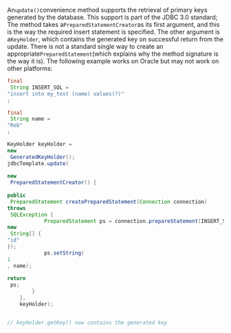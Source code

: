 An`update()`convenience method supports the retrieval of primary keys generated by the database. This support is part of the JDBC 3.0 standard; The method takes a`PreparedStatementCreator`as its first argument, and this is the way the required insert statement is specified. The other argument is a`KeyHolder`, which contains the generated key on successful return from the update. There is not a standard single way to create an appropriate`PreparedStatement`\(which explains why the method signature is the way it is\). The following example works on Oracle but may not work on other platforms:

```java
final
 String INSERT_SQL = 
"insert into my_test (name) values(?)"
;

final
 String name = 
"Rob"
;

KeyHolder keyHolder = 
new
 GeneratedKeyHolder();
jdbcTemplate.update(
    
new
 PreparedStatementCreator() {
        
public
 PreparedStatement createPreparedStatement(Connection connection) 
throws
 SQLException {
            PreparedStatement ps = connection.prepareStatement(INSERT_SQL, 
new
 String[] {
"id"
});
            ps.setString(
1
, name);
            
return
 ps;
        }
    },
    keyHolder);


// keyHolder.getKey() now contains the generated key
```

## 

  


